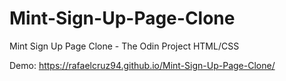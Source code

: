 # Mint-Sign-Up-Page-Clone
Mint Sign Up Page Clone - The Odin Project HTML/CSS

Demo: https://rafaelcruz94.github.io/Mint-Sign-Up-Page-Clone/
